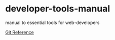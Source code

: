 # developer-tools-manual
manual to essential tools for web-developers

<a href="https://romanyusupov2016.github.io/Git-Reference/index.html">Git Reference</a>
